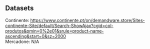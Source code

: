 ## Datasets
Continente: https://www.continente.pt/on/demandware.store/Sites-continente-Site/default/Search-ShowAjax?cgid=col-produtos&pmin=0%2e01&srule=product-name-ascending&start=0&sz=2000
<br />
Mercadone: N/A
<br />
